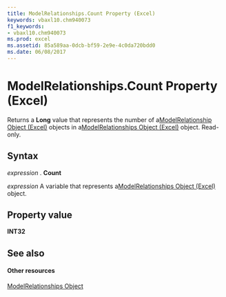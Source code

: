 ```yaml
---
title: ModelRelationships.Count Property (Excel)
keywords: vbaxl10.chm940073
f1_keywords:
- vbaxl10.chm940073
ms.prod: excel
ms.assetid: 85a589aa-0dcb-bf59-2e9e-4c0da720bdd0
ms.date: 06/08/2017
---
```



# ModelRelationships.Count Property (Excel)

Returns a  **Long** value that represents the number of a[ModelRelationship Object (Excel)](modelrelationship-object-excel.md) objects in a[ModelRelationships Object (Excel)](modelrelationships-object-excel.md) object. Read-only.


## Syntax

 _expression_ . **Count**

 _expression_ A variable that represents a[ModelRelationships Object (Excel)](modelrelationships-object-excel.md) object.


## Property value

 **INT32**


## See also


#### Other resources



[ModelRelationships Object](modelrelationships-object-excel.md)

